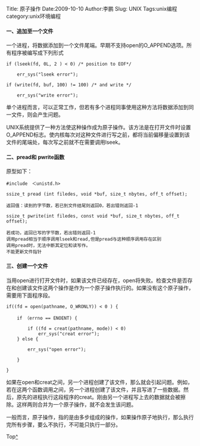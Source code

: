 Title: 原子操作
Date:2009-10-10
Author:李鹏
Slug: UNIX
Tags:unix编程
category:unix环境编程

#### 一、追加至一个文件

一个进程，将数据添加到一个文件尾端。早期不支持open的O_APPEND选项。所有程序被编写成下列形式

    if (lseek(fd, 0L, 2 ) < 0) /* position to EOF*/

        err_sys("lseek error");

    if (write(fd, buf, 100) != 100) /* and write */

        err_sys("write error");

单个进程而言，可以正常工作，但若有多个进程同事使用这种方法将数据添加到同一文件，则会产生问题。

UNIX系统提供了一种方法使这种操作成为原子操作。该方法是在打开文件时设置O_APPEND标志。使内核每次对这种文件进行写之前，都将当前偏移量设置到该文件的尾端处，每次写之前就不在需要调用lseek。


#### 二、pread和 pwrite函数

原型如下：

    #include　＜unistd.h>

    ssize_t pread (int filedes, void *buf, size_t nbytes, off_t offset);

    返回值：读到的字节数，若已到文件结尾则返回0，若出错则返回-1

    ssize_t pwrite(int filedes, const void *buf, size_t nbytes, off_t offset);

    若成功，返回已写的字节数，若出错则返回-1
    调用pread相当于顺序调用lseek和read,但是pread与这种顺序调用存在区别
    调用pread时，无法中断其定位和读写作。
    不能更新文件指针


#### 三、创建一个文件

当用open进行打开文件时，如果该文件已经存在，open将失败。检查文件是否存在和创建该文件这两个操作是作为一个原子操作执行的。如果没有这个原子操作，需要用下面程序段。

    if((fd = open(pathname, O_WRONLY)) < 0 ) {

        if （errno == ENOENT) {

            if ((fd = creat(pathname, mode)) < 0)
                err_sys("creat error");
        } else {

            err_sys("open error");

        }

    }

如果在open和creat之间，另一个进程创建了该文件，那么就会引起问题。例如，若在这两个函数调用之间，另一个进程创建了该文件，并且写进了一些数据。然后，原先的进程执行这段程序的creat。刚由另一个进程写上去的数据就会被擦除。这样两则合并为一个原子操作，就不会发生该问题。


一般而言，原子操作，指的是由多步组成的操作，如果操作原子地执行，那么执行完所有步骤，要么不执行，不可能只执行一部分。

Top[^]()
